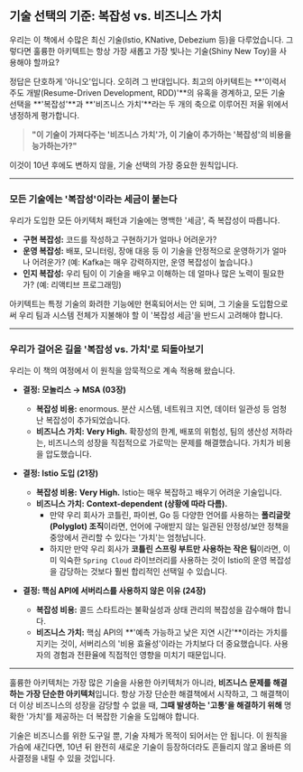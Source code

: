 ## 기술 선택의 기준: 복잡성 vs. 비즈니스 가치

우리는 이 책에서 수많은 최신 기술(Istio, KNative, Debezium 등)을 다루었습니다. 그렇다면 훌륭한 아키텍트는 항상 가장 새롭고 가장 빛나는 기술(Shiny New Toy)을 사용해야 할까요?

정답은 단호하게 '아니오'입니다. 오히려 그 반대입니다. 최고의 아키텍트는 **'이력서 주도 개발(Resume-Driven Development, RDD)'**의 유혹을 경계하고, 모든 기술 선택을 **'복잡성'**과 **'비즈니스 가치'**라는 두 개의 축으로 이루어진 저울 위에서 냉정하게 평가합니다.

> **"이 기술이 가져다주는 '비즈니스 가치'가, 이 기술이 추가하는 '복잡성'의 비용을 능가하는가?"**

이것이 10년 후에도 변하지 않을, 기술 선택의 가장 중요한 원칙입니다.

---

### 모든 기술에는 '복잡성'이라는 세금이 붙는다

우리가 도입한 모든 아키텍처 패턴과 기술에는 명백한 '세금', 즉 복잡성이 따릅니다.
* **구현 복잡성:** 코드를 작성하고 구현하기가 얼마나 어려운가?
* **운영 복잡성:** 배포, 모니터링, 장애 대응 등 이 기술을 안정적으로 운영하기가 얼마나 어려운가? (예: Kafka는 매우 강력하지만, 운영 복잡성이 높습니다.)
* **인지 복잡성:** 우리 팀이 이 기술을 배우고 이해하는 데 얼마나 많은 노력이 필요한가? (예: 리액티브 프로그래밍)

아키텍트는 특정 기술의 화려한 기능에만 현혹되어서는 안 되며, 그 기술을 도입함으로써 우리 팀과 시스템 전체가 지불해야 할 이 '복잡성 세금'을 반드시 고려해야 합니다.

---

### 우리가 걸어온 길을 '복잡성 vs. 가치'로 되돌아보기

우리는 이 책의 여정에서 이 원칙을 암묵적으로 계속 적용해 왔습니다.

* **결정: 모놀리스 → MSA (03장)**
    * **복잡성 비용:** enormous. 분산 시스템, 네트워크 지연, 데이터 일관성 등 엄청난 복잡성이 추가되었습니다.
    * **비즈니스 가치:** **Very High.** 확장성의 한계, 배포의 위험성, 팀의 생산성 저하라는, 비즈니스의 성장을 직접적으로 가로막는 문제를 해결했습니다. 가치가 비용을 압도했습니다.

* **결정: Istio 도입 (21장)**
    * **복잡성 비용:** **Very High.** Istio는 매우 복잡하고 배우기 어려운 기술입니다.
    * **비즈니스 가치:** **Context-dependent (상황에 따라 다름).**
        * 만약 우리 회사가 코틀린, 파이썬, Go 등 다양한 언어를 사용하는 **폴리글랏(Polyglot) 조직**이라면, 언어에 구애받지 않는 일관된 안정성/보안 정책을 중앙에서 관리할 수 있다는 '가치'는 엄청납니다.
        * 하지만 만약 우리 회사가 **코틀린 스프링 부트만 사용하는 작은 팀**이라면, 이미 익숙한 `Spring Cloud` 라이브러리를 사용하는 것이 Istio의 운영 복잡성을 감당하는 것보다 훨씬 합리적인 선택일 수 있습니다.

* **결정: 핵심 API에 서버리스를 사용하지 않은 이유 (24장)**
    * **복잡성 비용:** 콜드 스타트라는 불확실성과 상태 관리의 복잡성을 감수해야 합니다.
    * **비즈니스 가치:** 핵심 API의 **'예측 가능하고 낮은 지연 시간'**이라는 가치를 지키는 것이, 서버리스의 '비용 효율성'이라는 가치보다 더 중요했습니다. 사용자의 경험과 전환율에 직접적인 영향을 미치기 때문입니다.

---

훌륭한 아키텍처는 가장 많은 기술을 사용한 아키텍처가 아니라, **비즈니스 문제를 해결하는 가장 단순한 아키텍처**입니다. 항상 가장 단순한 해결책에서 시작하고, 그 해결책이 더 이상 비즈니스의 성장을 감당할 수 없을 때, **그때 발생하는 '고통'을 해결하기 위해** 명확한 '가치'를 제공하는 더 복잡한 기술을 도입해야 합니다.

기술은 비즈니스를 위한 도구일 뿐, 기술 자체가 목적이 되어서는 안 됩니다. 이 원칙을 가슴에 새긴다면, 10년 뒤 완전히 새로운 기술이 등장하더라도 흔들리지 않고 올바른 의사결정을 내릴 수 있을 것입니다.